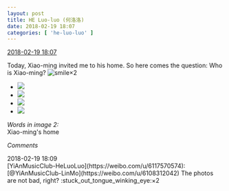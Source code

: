 ```yaml
---
layout: post
title: HE Luo-luo (何洛洛)
date: 2018-02-19 18:07
categories: [ 'he-luo-luo' ]
---
```


<div class="weibo-info">
  <a href="https://weibo.com/6117570574/G3Rk1xDuL">2018-02-19 18:07</a>
</div>

Today, Xiao-ming invited me to his home. So here comes the question: Who is Xiao-ming? ![smile](https://img.t.sinajs.cn/t4/appstyle/expression/ext/normal/5c/huanglianwx_org.gif)×2

<!-- more -->

<ul class="weibo-pic-list-2">
  <li class="weibo-pic">
    <a href="https://wx2.sinaimg.cn/mw690/006G0Hz8ly1folwyujzfyj32c0340u0x.jpg"><img src="https://wx2.sinaimg.cn/thumb150/006G0Hz8ly1folwyujzfyj32c0340u0x.jpg"/></a>
  </li>
  <li class="weibo-pic">
    <a href="https://wx2.sinaimg.cn/mw690/006G0Hz8ly1folwyi8e79j32c0340e84.jpg"><img src="https://wx2.sinaimg.cn/thumb150/006G0Hz8ly1folwyi8e79j32c0340e84.jpg"/></a>
  </li>
  <li class="weibo-pic">
    <a href="https://wx4.sinaimg.cn/mw690/006G0Hz8ly1folwz7zl5lj33402c04qq.jpg"><img src="https://wx4.sinaimg.cn/thumb150/006G0Hz8ly1folwz7zl5lj33402c04qq.jpg"/></a>
  </li>
  <li class="weibo-pic">
    <a href="https://wx2.sinaimg.cn/mw690/006G0Hz8ly1folx06xj93j33402c04qt.jpg"><img src="https://wx2.sinaimg.cn/thumb150/006G0Hz8ly1folx06xj93j33402c04qt.jpg"/></a>
  </li>
</ul>

*Words in image 2:*  
Xiao-ming's home

*Comments*

<div class="weibo-info">2018-02-19 18:09</div>
[YiAnMusicClub-HeLuoLuo](https://weibo.com/u/6117570574): [@YiAnMusicClub-LinMo](https://weibo.com/u/6108312042) The photos are not bad, right? :stuck_out_tongue_winking_eye:×2
